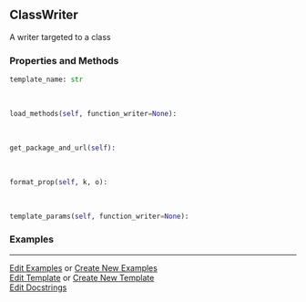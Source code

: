 ## <a id="Peeves.Doc.Writers.ClassWriter">ClassWriter</a>
A writer targeted to a class

### Properties and Methods
```python
template_name: str
```
<a id="Peeves.Doc.Writers.ClassWriter.load_methods" class="docs-object-method">&nbsp;</a>
```python
load_methods(self, function_writer=None): 
```

<a id="Peeves.Doc.Writers.ClassWriter.get_package_and_url" class="docs-object-method">&nbsp;</a>
```python
get_package_and_url(self): 
```

<a id="Peeves.Doc.Writers.ClassWriter.format_prop" class="docs-object-method">&nbsp;</a>
```python
format_prop(self, k, o): 
```

<a id="Peeves.Doc.Writers.ClassWriter.template_params" class="docs-object-method">&nbsp;</a>
```python
template_params(self, function_writer=None): 
```

### Examples


___

[Edit Examples](https://github.com/McCoyGroup/References/edit/gh-pages/Documentation/examples/Peeves/Doc/Writers/ClassWriter.md) or 
[Create New Examples](https://github.com/McCoyGroup/References/new/gh-pages/?filename=Documentation/examples/Peeves/Doc/Writers/ClassWriter.md) <br/>
[Edit Template](https://github.com/McCoyGroup/References/edit/gh-pages/Documentation/templates/Peeves/Doc/Writers/ClassWriter.md) or 
[Create New Template](https://github.com/McCoyGroup/References/new/gh-pages/?filename=Documentation/templates/Peeves/Doc/Writers/ClassWriter.md) <br/>
[Edit Docstrings](https://github.com/McCoyGroup/Peeves/edit/master/Doc/Writers.py?message=Update%20Docs)